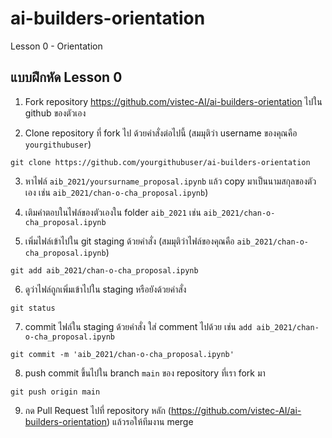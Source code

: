 # ai-builders-orientation
Lesson 0 - Orientation

## แบบฝึกหัด Lesson 0

1. Fork repository https://github.com/vistec-AI/ai-builders-orientation ไปใน github ของตัวเอง

2. Clone repository ที่ fork ไป ด้วยคำสั่งต่อไปนี้ (สมมุติว่า username ของคุณคือ `yourgithubuser`)

```
git clone https://github.com/yourgithubuser/ai-builders-orientation

```
3. หาไฟล์ `aib_2021/yoursurname_proposal.ipynb` แล้ว copy มาเป็นนามสกุลของตัวเอง เช่น `aib_2021/chan-o-cha_proposal.ipynb`)

4. เติมคำตอบในไฟล์ของตัวเองใน folder `aib_2021` เช่น `aib_2021/chan-o-cha_proposal.ipynb`

5. เพิ่มไฟล์เข้าไปใน git staging ด้วยคำสั่ง (สมมุติว่าไฟล์ของคุณคือ `aib_2021/chan-o-cha_proposal.ipynb`)

```
git add aib_2021/chan-o-cha_proposal.ipynb
```

6. ดูว่าไฟล์ถูกเพิ่มเข้าไปใน staging หรือยังด้วยคำสั่ง

```
git status
```

7. commit ไฟล์ใน staging ด้วยคำสั่ง ใส่ comment ไปด้วย เช่น `add aib_2021/chan-o-cha_proposal.ipynb`

```
git commit -m 'aib_2021/chan-o-cha_proposal.ipynb'
```

8. push commit ขึ้นไปใน branch `main` ของ repository ที่เรา fork มา

```
git push origin main
```

9. กด Pull Request ไปที่ repository หลัก (https://github.com/vistec-AI/ai-builders-orientation) แล้วรอให้ทีมงาน merge
